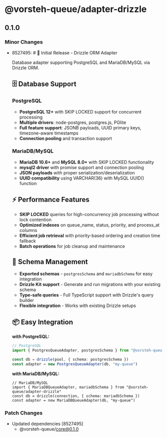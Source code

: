 # @vorsteh-queue/adapter-drizzle

## 0.1.0

### Minor Changes

- 8527495: # 🚀 Initial Release - Drizzle ORM Adapter

  Database adapter supporting PostgreSQL and MariaDB/MySQL via Drizzle ORM.

  ## 🗄️ Database Support

  ### PostgreSQL
  - **PostgreSQL 12+** with SKIP LOCKED support for concurrent processing
  - **Multiple drivers**: node-postgres, postgres.js, PGlite
  - **Full feature support**: JSONB payloads, UUID primary keys, timezone-aware timestamps
  - **Connection pooling** and transaction support

  ### MariaDB/MySQL
  - **MariaDB 10.6+** and **MySQL 8.0+** with SKIP LOCKED functionality
  - **mysql2 driver** with promise support and connection pooling
  - **JSON payloads** with proper serialization/deserialization
  - **UUID compatibility** using VARCHAR(36) with MySQL UUID() function

  ## ⚡ Performance Features
  - **SKIP LOCKED** queries for high-concurrency job processing without lock contention
  - **Optimized indexes** on queue_name, status, priority, and process_at columns
  - **Efficient job retrieval** with priority-based ordering and creation time fallback
  - **Batch operations** for job cleanup and maintenance

  ## 🔧 Schema Management
  - **Exported schemas** - `postgresSchema` and `mariadbSchema` for easy integration
  - **Drizzle Kit support** - Generate and run migrations with your existing schema
  - **Type-safe queries** - Full TypeScript support with Drizzle's query builder
  - **Flexible integration** - Works with existing Drizzle setups

  ## 📦 Easy Integration

  **with PostgreSQL:**

  ```typescript
  // PostgreSQL
  import { PostgresQueueAdapter, postgresSchema } from "@vorsteh-queue/adapter-drizzle"

  const db = drizzle(pool, { schema: postgresSchema })
  const adapter = new PostgresQueueAdapter(db, "my-queue")
  ```

  **with MariaDB/MySQL:**

  ```
  // MariaDB/MySQL
  import { MariaDBQueueAdapter, mariadbSchema } from "@vorsteh-queue/adapter-drizzle"
  const db = drizzle(connection, { schema: mariadbSchema })
  const adapter = new MariaDBQueueAdapter(db, "my-queue")
  ```

### Patch Changes

- Updated dependencies [8527495]
  - @vorsteh-queue/core@0.1.0
